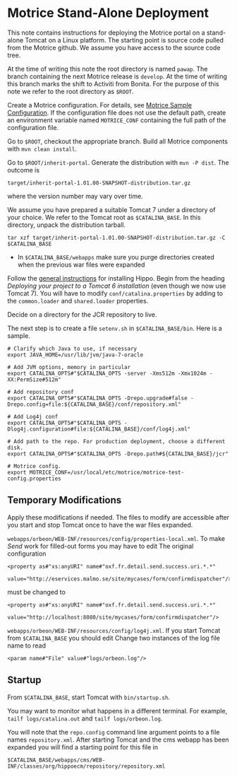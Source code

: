 # Motrice Stand-Alone Deployment #

This note contains instructions for deploying the Motrice portal on a stand-alone Tomcat on a Linux platform. The starting point is source code pulled from the Motrice github. We assume you have access to the source code tree.

At the time of writing this note the root directory is named `pawap`. The branch containing the next Motrice release is `develop`. At the time of writing this branch marks the shift to Activiti from Bonita. For the purpose of this note we refer to the root directory as `$ROOT`.

Create a Motrice configuration. For details, see [Motrice Sample Configuration](MotriceSampleConfig.md). If the configuration file does not use the default path, create an environment variable named `MOTRICE_CONF` containing the full path of the configuration file.

Go to `$ROOT`, checkout the appropriate branch. Build all Motrice components with `mvn clean install`.

Go to `$ROOT/inherit-portal`. Generate the distribution with `mvn -P dist`. The outcome is 

```
target/inherit-portal-1.01.00-SNAPSHOT-distribution.tar.gz
```
where the version number may vary over time.

We assume you have prepared a suitable Tomcat 7 under a directory of your choice. We refer to the Tomcat root as `$CATALINA_BASE`. In this directory, unpack the distribution tarball.

```
tar xzf target/inherit-portal-1.01.00-SNAPSHOT-distribution.tar.gz -C $CATALINA_BASE
```


* In `$CATALINA_BASE/webapps` make sure you purge directories created when the previous war files were expanded

Follow the [general instructions](http://www.onehippo.org/7_7/library/deployment/create-and-deploy-a-project-distribution.html) for installing Hippo. Begin from the heading *Deploying your project to a Tomcat 6 installation* (even though we now use Tomcat 7). You will have to modify `conf/catalina.properties` by adding to the `common.loader` and `shared.loader` properties.

Decide on a directory for the JCR repository to live.

The next step is to create a file `setenv.sh` in `$CATALINA_BASE/bin`. Here is a sample.

```
# Clarify which Java to use, if necessary
export JAVA_HOME=/usr/lib/jvm/java-7-oracle

# Add JVM options, memory in particular
export CATALINA_OPTS#"$CATALINA_OPTS -server -Xms512m -Xmx1024m -XX:PermSize#512m"

# Add repository conf
export CATALINA_OPTS#"$CATALINA_OPTS -Drepo.upgrade#false -Drepo.config=file:${CATALINA_BASE}/conf/repository.xml"

# Add Log4j conf
export CATALINA_OPTS#"$CATALINA_OPTS -Dlog4j.configuration#file:${CATALINA_BASE}/conf/log4j.xml"

# Add path to the repo. For production deployment, choose a different disk.
export CATALINA_OPTS#"$CATALINA_OPTS -Drepo.path#${CATALINA_BASE}/jcr"

# Motrice config.
export MOTRICE_CONF=/usr/local/etc/motrice/motrice-test-config.properties
```

## Temporary Modifications ##

Apply these modifications if needed. The files to modify are accessible after you start and stop Tomcat once to have the war files expanded.

`webapps/orbeon/WEB-INF/resources/config/properties-local.xml`.
To make *Send* work for filled-out forms you may have to edit The original configuration

```
<property as#"xs:anyURI" name#"oxf.fr.detail.send.success.uri.*.*"
    value="http://eservices.malmo.se/site/mycases/form/confirmdispatcher"/>
```
must be changed to

```
<property as#"xs:anyURI" name#"oxf.fr.detail.send.success.uri.*.*"
    value="http://localhost:8080/site/mycases/form/confirmdispatcher"/>
```

`webapps/orbeon/WEB-INF/resources/config/log4j.xml`.
If you start Tomcat from `$CATALINA_BASE` you should edit Change two instances of the log file name to read

```
<param name#"File" value#"logs/orbeon.log"/>
```

## Startup ##

From `$CATALINA_BASE`, start Tomcat with `bin/startup.sh`.

You may want to monitor what happens in a different terminal. For example, `tailf logs/catalina.out` and `tailf logs/orbeon.log`.

You will note that the `repo.config` command line argument points to a file names `repository.xml`. After starting Tomcat and the cms webapp has been expanded you will find a starting point for this file in

```
$CATALINA_BASE/webapps/cms/WEB-INF/classes/org/hippoecm/repository/repository.xml
```

